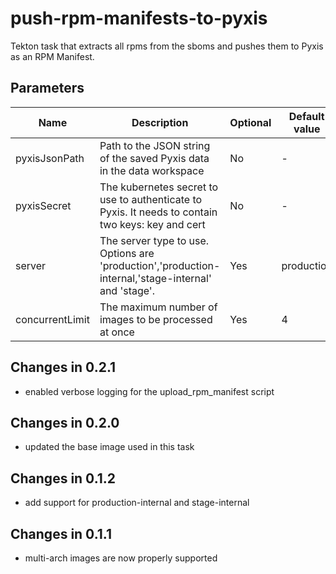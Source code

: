 # push-rpm-manifests-to-pyxis

Tekton task that extracts all rpms from the sboms and pushes them to Pyxis as an RPM Manifest.

## Parameters

| Name | Description | Optional | Default value |
|------|-------------|----------|---------------|
| pyxisJsonPath | Path to the JSON string of the saved Pyxis data in the data workspace | No | - |
| pyxisSecret | The kubernetes secret to use to authenticate to Pyxis. It needs to contain two keys: key and cert | No | - |
| server | The server type to use. Options are 'production','production-internal,'stage-internal' and 'stage'. | Yes | production |
| concurrentLimit | The maximum number of images to be processed at once | Yes | 4 |

## Changes in 0.2.1
* enabled verbose logging for the upload_rpm_manifest script

## Changes in 0.2.0
* updated the base image used in this task

## Changes in 0.1.2
* add support for production-internal and stage-internal

## Changes in 0.1.1
* multi-arch images are now properly supported
